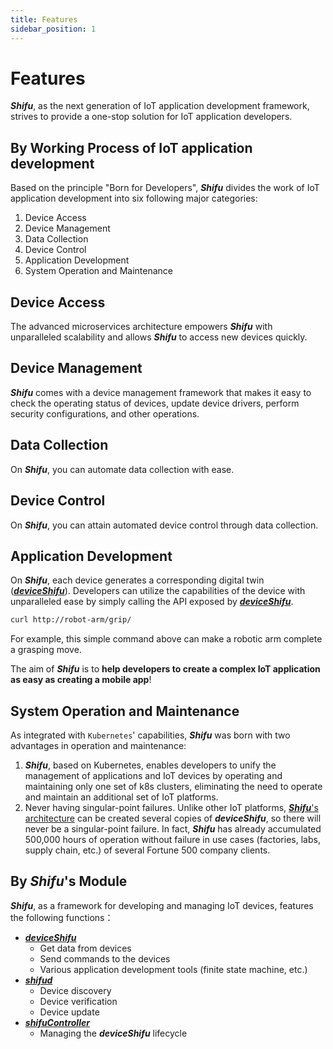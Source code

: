 ```yaml
---
title: Features
sidebar_position: 1
---
```


# Features

***Shifu***, as the next generation of IoT application development framework, strives to provide a one-stop solution for IoT application developers. 

## By Working Process of IoT application development

Based on the principle "Born for Developers", ***Shifu*** divides the work of IoT application development into six following major categories:

1. Device Access
1. Device Management
1. Data Collection
1. Device Control
1. Application Development
1. System Operation and Maintenance

## Device Access

The advanced microservices architecture empowers ***Shifu*** with unparalleled scalability and allows ***Shifu*** to access new devices quickly.

## Device Management

***Shifu*** comes with a device management framework that makes it easy to check the operating status of devices, update device drivers, perform security configurations, and other operations.

## Data Collection

On ***Shifu***, you can automate data collection with ease.

## Device Control

On ***Shifu***, you can attain automated device control through data collection.

## Application Development

On ***Shifu***, each device generates a corresponding digital twin ([***deviceShifu***](https://github.com/Edgenesis/shifu/blob/main/docs/design/design-deviceShifu.md)). Developers can utilize the capabilities of the device with unparalleled ease by simply calling the API exposed by [***deviceShifu***](https://github.com/Edgenesis/shifu/blob/main/docs/design/design-deviceShifu.md).

```bash
curl http://robot-arm/grip/
```

For example, this simple command above can make a robotic arm complete a grasping move.

The aim of ***Shifu*** is to **help developers to create a complex IoT application as easy as creating a mobile app**!

## System Operation and Maintenance

As integrated with `Kubernetes`' capabilities, ***Shifu*** was born with two advantages in operation and maintenance:

1. ***Shifu***, based on Kubernetes, enables developers to unify the management of applications and IoT devices by operating and maintaining only one set of k8s clusters, eliminating the need to operate and maintain an additional set of IoT platforms.
1. Never having singular-point failures. Unlike other IoT platforms, [***Shifu***'s architecture](shifu-architecture/architecture.md) can be created several copies of ***deviceShifu***, so there will never be a singular-point failure. In fact, ***Shifu*** has already accumulated 500,000 hours of operation without failure in use cases (factories, labs, supply chain, etc.) of several Fortune 500 company clients.

## By ***Shifu***'s Module

***Shifu***, as a framework for developing and managing IoT devices, features the following functions：

- [***deviceShifu***](https://github.com/Edgenesis/shifu/blob/main/docs/design/design-deviceShifu.md)
  - Get data from devices
  - Send commands to the devices
  - Various application development tools (finite state machine, etc.)
- [***shifud***](https://github.com/Edgenesis/shifu/blob/main/docs/design/design-shifud.md)
  - Device discovery
  - Device verification
  - Device update
- [***shifuController***](https://github.com/Edgenesis/shifu/blob/main/docs/design/design-shifuController.md)
  - Managing the ***deviceShifu*** lifecycle
